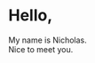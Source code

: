 # Hello,

My name is Nicholas.  
Nice to meet you.

<!---
ndsi6382/ndsi6382 is a ✨ special ✨ repository because its `README.md` (this file) appears on your GitHub profile.
You can click the Preview link to take a look at your changes.
--->
